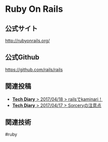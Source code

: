 # Ruby On Rails
## 公式サイト
<http://rubyonrails.org/>

## 公式Github
<https://github.com/rails/rails>


## 関連投稿
* [<b>Tech Diary</b> &gt; 2017/04/18 &gt; railsでkaminari！](/diary/2018-04-18.html#rails%E3%81%A7kaminari%EF%BC%81)
* [<b>Tech Diary</b> &gt; 2017/04/17 &gt; Sorceryの注意点](/diary/2018-04-17.html#sorcery%E3%81%AE%E6%B3%A8%E6%84%8F%E7%82%B9)

## 関連技術
#ruby
